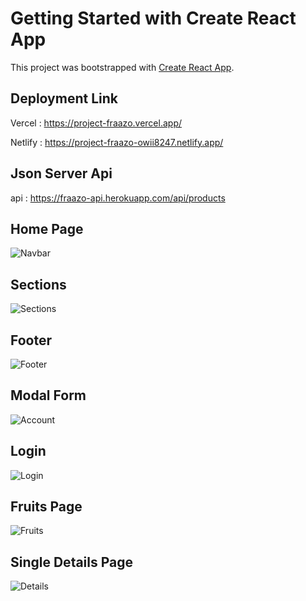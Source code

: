 # Getting Started with Create React App

This project was bootstrapped with [Create React App](https://github.com/facebook/create-react-app).

## Deployment Link

Vercel : https://project-fraazo.vercel.app/

Netlify : https://project-fraazo-owii8247.netlify.app/

## Json Server Api 

api : https://fraazo-api.herokuapp.com/api/products

## Home Page 

![Navbar](https://user-images.githubusercontent.com/100846987/187068221-894765e4-7b1c-46af-b61c-cce751225e26.PNG)

## Sections 

![Sections](https://user-images.githubusercontent.com/100846987/187068267-fbefc2ec-0c74-47c5-9163-c11fd6cac81d.PNG)

## Footer 

![Footer](https://user-images.githubusercontent.com/100846987/187068284-50cab878-aced-4863-b509-cb41c6230ac0.PNG)

## Modal Form 

![Account](https://user-images.githubusercontent.com/100846987/187068307-473800d6-c60e-4683-b08d-3dce2e982866.PNG)

## Login 

![Login](https://user-images.githubusercontent.com/100846987/187068328-9059d929-0849-4718-8c9c-0385456f141e.PNG)

## Fruits Page

![Fruits](https://user-images.githubusercontent.com/100846987/187068342-6bd87663-3dbc-498b-bf5b-3b1602c3b50b.PNG)

## Single Details Page

![Details](https://user-images.githubusercontent.com/100846987/187068360-89dc54bc-019d-47c6-81d7-37e215ad884f.PNG)





